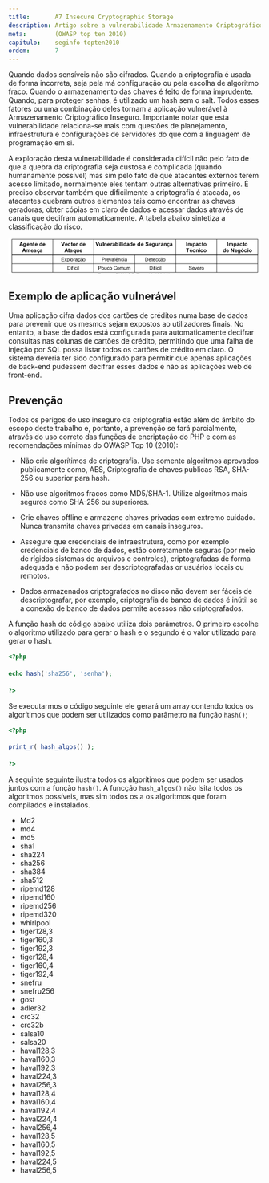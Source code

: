 ```yaml
---
title:       A7 Insecure Cryptographic Storage
description: Artigo sobre a vulnerabilidade Armazenamento Criptográfico Inseguro, sétimo item da lista TOP 10 da WOASP
meta:        (OWASP top ten 2010)
capitulo:    seginfo-topten2010
ordem:       7
---
```


Quando dados sensíveis não são cifrados. Quando a criptografia é usada de forma incorreta, seja pela má configuração ou
pela escolha de algoritmo fraco. Quando o armazenamento das chaves é feito de forma imprudente. Quando, para proteger 
senhas, é utilizado um hash sem o salt. Todos esses fatores ou uma combinação deles tornam a aplicação vulnerável à
Armazenamento Criptográfico Inseguro. Importante notar que esta vulnerabilidade relaciona-se mais com questões de 
planejamento, infraestrutura e configurações de servidores do que com a linguagem de programação em si.

A exploração desta vulnerabilidade é considerada difícil não pelo fato de que a quebra da criptografia seja custosa e
complicada (quando humanamente possível) mas sim pelo fato de que atacantes externos terem acesso limitado, normalmente
eles tentam outras alternativas primeiro. É preciso observar também que dificilmente a criptografia é atacada, os 
atacantes quebram outros elementos tais como encontrar as chaves geradoras, obter cópias em claro de dados e acessar dados
através de canais que decifram automaticamente. A tabela abaixo sintetiza a classificação do risco.


![Mapeamento de risco Armazenamento Criptográfico Inseguro](tabela-risco.png "Mapeamento de risco Armazenamento Criptográfico Inseguro")



Exemplo de aplicação vulnerável
---

Uma aplicação cifra dados dos cartões de créditos numa base de dados para prevenir que os mesmos sejam expostos ao 
utilizadores finais. No entanto, a base de dados está configurada para automaticamente decifrar consultas nas colunas de
cartões de crédito, permitindo que uma falha de injeção por SQL possa listar todos os cartões de crédito em claro. O 
sistema deveria ter sido configurado para permitir que apenas aplicações de back-end pudessem decifrar esses dados e não
as aplicações web de front-end.



Prevenção
---

Todos os perigos do uso inseguro da criptografia estão além do âmbito do escopo deste trabalho e, portanto, a prevenção
se fará parcialmente, através do uso correto das funções de encriptação do PHP e com as recomendações mínimas do 
OWASP Top 10 (2010):

* Não crie algorítimos de criptografia. Use somente algoritmos aprovados publicamente como, AES, Criptografia de chaves
publicas RSA, SHA-256 ou superior para hash.

* Não use algoritmos fracos como MD5/SHA-1. Utilize algoritmos mais seguros como SHA-256 ou superiores.

* Crie chaves offline e armazene chaves privadas com extremo cuidado. Nunca transmita chaves privadas em canais inseguros.

* Assegure que credenciais de infraestrutura, como por exemplo credenciais de banco de dados, estão corretamente seguras
(por meio de rígidos sistemas de arquivos e controles), criptografadas de forma adequada e não podem ser descriptografadas
 or usuários locais ou remotos.

* Dados armazenados criptografados no disco não devem ser fáceis de descriptografar, por exemplo, criptografia de banco 
de dados é inútil se a conexão de banco de dados permite acessos não criptografados.

A função hash do código abaixo utiliza dois parâmetros. O primeiro escolhe o algoritmo utilizado para gerar o hash e o 
segundo é o valor utilizado para gerar o hash.

```php
<?php

echo hash('sha256', 'senha');

?> 
```

Se executarmos o código seguinte ele gerará um array contendo todos os algorítimos que podem ser utilizados como 
parâmetro na função `hash()`;

```php
<?php

print_r( hash_algos() );

?>
```

A seguinte seguinte ilustra todos os algorítimos que podem ser usados juntos com a função `hash()`. A funcção `hash_algos()`
não lsita todos os algoritmos possíveis, mas sim todos os a os algoritmos que foram compilados e instalados.

- Md2
- md4
- md5
- sha1
- sha224
- sha256
- sha384
- sha512
- ripemd128
- ripemd160
- ripemd256
- ripemd320
- whirlpool
- tiger128,3
- tiger160,3
- tiger192,3
- tiger128,4
- tiger160,4
- tiger192,4
- snefru
- snefru256
- gost
- adler32
- crc32
- crc32b
- salsa10
- salsa20
- haval128,3
- haval160,3
- haval192,3
- haval224,3
- haval256,3
- haval128,4
- haval160,4
- haval192,4
- haval224,4
- haval256,4
- haval128,5
- haval160,5
- haval192,5
- haval224,5
- haval256,5
